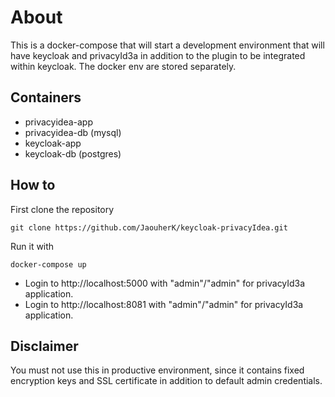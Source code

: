 # About

This is a docker-compose that will start a development environment that will have keycloak and privacyId3a in addition to the plugin to be integrated within keycloak. The docker env are stored separately.

## Containers
- privacyidea-app
- privacyidea-db (mysql)
- keycloak-app
- keycloak-db (postgres)
 
## How to
First clone the repository

```git clone https://github.com/JaouherK/keycloak-privacyIdea.git```

Run it with 

  `docker-compose up`

- Login to http://localhost:5000 with "admin"/"admin" for privacyId3a application.
- Login to http://localhost:8081 with "admin"/"admin" for privacyId3a application.

## Disclaimer
You must not use this in productive environment, since it contains fixed encryption keys and SSL certificate in addition to default admin credentials.

